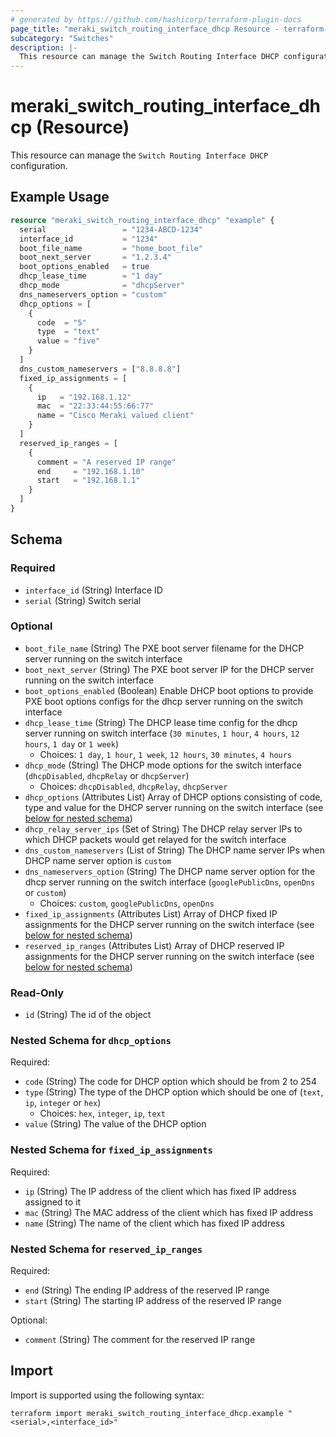 ```yaml
---
# generated by https://github.com/hashicorp/terraform-plugin-docs
page_title: "meraki_switch_routing_interface_dhcp Resource - terraform-provider-meraki"
subcategory: "Switches"
description: |-
  This resource can manage the Switch Routing Interface DHCP configuration.
---
```


# meraki_switch_routing_interface_dhcp (Resource)

This resource can manage the `Switch Routing Interface DHCP` configuration.

## Example Usage

```terraform
resource "meraki_switch_routing_interface_dhcp" "example" {
  serial                 = "1234-ABCD-1234"
  interface_id           = "1234"
  boot_file_name         = "home_boot_file"
  boot_next_server       = "1.2.3.4"
  boot_options_enabled   = true
  dhcp_lease_time        = "1 day"
  dhcp_mode              = "dhcpServer"
  dns_nameservers_option = "custom"
  dhcp_options = [
    {
      code  = "5"
      type  = "text"
      value = "five"
    }
  ]
  dns_custom_nameservers = ["8.8.8.8"]
  fixed_ip_assignments = [
    {
      ip   = "192.168.1.12"
      mac  = "22:33:44:55:66:77"
      name = "Cisco Meraki valued client"
    }
  ]
  reserved_ip_ranges = [
    {
      comment = "A reserved IP range"
      end     = "192.168.1.10"
      start   = "192.168.1.1"
    }
  ]
}
```

<!-- schema generated by tfplugindocs -->
## Schema

### Required

- `interface_id` (String) Interface ID
- `serial` (String) Switch serial

### Optional

- `boot_file_name` (String) The PXE boot server filename for the DHCP server running on the switch interface
- `boot_next_server` (String) The PXE boot server IP for the DHCP server running on the switch interface
- `boot_options_enabled` (Boolean) Enable DHCP boot options to provide PXE boot options configs for the dhcp server running on the switch interface
- `dhcp_lease_time` (String) The DHCP lease time config for the dhcp server running on switch interface (`30 minutes`, `1 hour`, `4 hours`, `12 hours`, `1 day` or `1 week`)
  - Choices: `1 day`, `1 hour`, `1 week`, `12 hours`, `30 minutes`, `4 hours`
- `dhcp_mode` (String) The DHCP mode options for the switch interface (`dhcpDisabled`, `dhcpRelay` or `dhcpServer`)
  - Choices: `dhcpDisabled`, `dhcpRelay`, `dhcpServer`
- `dhcp_options` (Attributes List) Array of DHCP options consisting of code, type and value for the DHCP server running on the switch interface (see [below for nested schema](#nestedatt--dhcp_options))
- `dhcp_relay_server_ips` (Set of String) The DHCP relay server IPs to which DHCP packets would get relayed for the switch interface
- `dns_custom_nameservers` (List of String) The DHCP name server IPs when DHCP name server option is `custom`
- `dns_nameservers_option` (String) The DHCP name server option for the dhcp server running on the switch interface (`googlePublicDns`, `openDns` or `custom`)
  - Choices: `custom`, `googlePublicDns`, `openDns`
- `fixed_ip_assignments` (Attributes List) Array of DHCP fixed IP assignments for the DHCP server running on the switch interface (see [below for nested schema](#nestedatt--fixed_ip_assignments))
- `reserved_ip_ranges` (Attributes List) Array of DHCP reserved IP assignments for the DHCP server running on the switch interface (see [below for nested schema](#nestedatt--reserved_ip_ranges))

### Read-Only

- `id` (String) The id of the object

<a id="nestedatt--dhcp_options"></a>
### Nested Schema for `dhcp_options`

Required:

- `code` (String) The code for DHCP option which should be from 2 to 254
- `type` (String) The type of the DHCP option which should be one of (`text`, `ip`, `integer` or `hex`)
  - Choices: `hex`, `integer`, `ip`, `text`
- `value` (String) The value of the DHCP option


<a id="nestedatt--fixed_ip_assignments"></a>
### Nested Schema for `fixed_ip_assignments`

Required:

- `ip` (String) The IP address of the client which has fixed IP address assigned to it
- `mac` (String) The MAC address of the client which has fixed IP address
- `name` (String) The name of the client which has fixed IP address


<a id="nestedatt--reserved_ip_ranges"></a>
### Nested Schema for `reserved_ip_ranges`

Required:

- `end` (String) The ending IP address of the reserved IP range
- `start` (String) The starting IP address of the reserved IP range

Optional:

- `comment` (String) The comment for the reserved IP range

## Import

Import is supported using the following syntax:

```shell
terraform import meraki_switch_routing_interface_dhcp.example "<serial>,<interface_id>"
```
